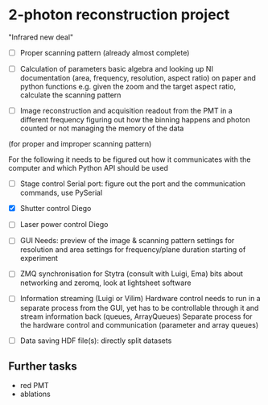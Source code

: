 # 2-photon reconstruction project
"Infrared new deal"

- [ ] Proper scanning pattern
(already almost complete)

- [ ] Calculation of parameters
basic algebra and looking up NI documentation
(area, frequency, resolution, aspect ratio)
on paper and python functions
e.g. given the zoom and the target aspect ratio, calculate the scanning pattern

- [ ] Image reconstruction and acquisition
readout from the PMT in a different frequency
figuring out how the binning happens and photon counted or not
managing the memory of the data

(for proper and improper scanning pattern)

For the following it needs to be figured out how it communicates with the computer
and which Python API should be used

- [ ] Stage control
Serial port: figure out the port and the communication commands, use PySerial

- [x] Shutter control
Diego

- [ ] Laser power control
Diego

- [ ] GUI
Needs: 
preview of the image & scanning pattern
settings for resolution and area
settings for frequency/plane duration
starting of experiment

- [ ] ZMQ synchronisation for Stytra (consult with Luigi, Ema)
bits about networking and zeromq, look at lightsheet software

- [ ]  Information streaming
(Luigi or Vilim)
Hardware control needs to run in a separate process from the GUI,
yet has to be controllable through it and stream information back
(queues, ArrayQueues)
Separate process for the hardware control
and communication (parameter and array queues)

- [ ] Data saving
HDF file(s): directly split datasets

## Further tasks
- red PMT
- ablations
